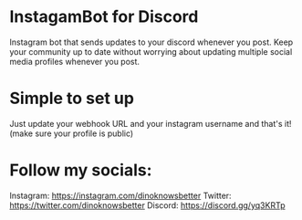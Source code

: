 # InstagamBot for Discord

Instagram bot that sends updates to your discord whenever you post. Keep your community up to date without worrying about updating multiple social media profiles whenever you post. 

 # Simple to set up
 
Just update your webhook URL and your instagram username and that's it!
(make sure your profile is public)

# Follow my socials:
Instagram: https://instagram.com/dinoknowsbetter
Twitter: https://twitter.com/dinoknowsbetter
Discord: https://discord.gg/yq3KRTp